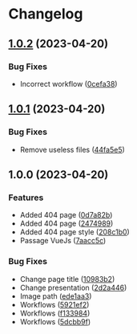 # Changelog

## [1.0.2](https://github.com/MacBim/macbim.github.io/compare/v1.0.1...v1.0.2) (2023-04-20)


### Bug Fixes

* Incorrect workflow ([0cefa38](https://github.com/MacBim/macbim.github.io/commit/0cefa386a461aa3056514b9d938e4e189daa00a4))

## [1.0.1](https://github.com/MacBim/macbim.github.io/compare/v1.0.0...v1.0.1) (2023-04-20)


### Bug Fixes

* Remove useless files ([44fa5e5](https://github.com/MacBim/macbim.github.io/commit/44fa5e5433a5bf870bb9cc3724289b498a0daa0a))

## 1.0.0 (2023-04-20)


### Features

* Added 404 page ([0d7a82b](https://github.com/MacBim/macbim.github.io/commit/0d7a82b44d922df25e1a7f8026ce8b70a87cc0d1))
* Added 404 page ([2474989](https://github.com/MacBim/macbim.github.io/commit/2474989c1cde5f1b194ce3808934a7f419277fcc))
* Added 404 page style ([208c1b0](https://github.com/MacBim/macbim.github.io/commit/208c1b05ea3f288ccbb265ab45cc3422f6584fc1))
* Passage VueJs ([7aacc5c](https://github.com/MacBim/macbim.github.io/commit/7aacc5c4bae03d08cc084b2ff8dc0ce90bffdaaf))


### Bug Fixes

* Change page title ([10983b2](https://github.com/MacBim/macbim.github.io/commit/10983b26811d68f7772fa645ff5378b138dd24e0))
* Change presentation ([2d2a446](https://github.com/MacBim/macbim.github.io/commit/2d2a4463af930f2925ada0df8e3a9ac5d19c2c30))
* Image path ([ede1aa3](https://github.com/MacBim/macbim.github.io/commit/ede1aa32750741f7cdad5584d64f29291995f693))
* Workflows ([5921ef2](https://github.com/MacBim/macbim.github.io/commit/5921ef22a198445e20fa290f1ab80d6114061d17))
* Workflows ([f133984](https://github.com/MacBim/macbim.github.io/commit/f1339849e43a49e76c39fd4dbbcc022a2e9d071e))
* Workflows ([5dcbb9f](https://github.com/MacBim/macbim.github.io/commit/5dcbb9fdf43de8948338e1c676376fc51ba61c9e))
